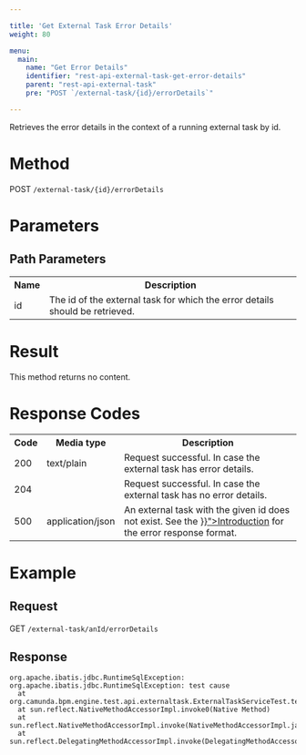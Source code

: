 ```yaml
---

title: 'Get External Task Error Details'
weight: 80

menu:
  main:
    name: "Get Error Details"
    identifier: "rest-api-external-task-get-error-details"
    parent: "rest-api-external-task"
    pre: "POST `/external-task/{id}/errorDetails`"

---
```



Retrieves the error details in the context of a running external task by id.

# Method

POST `/external-task/{id}/errorDetails`


# Parameters

## Path Parameters

<table class="table table-striped">
  <tr>
    <th>Name</th>
    <th>Description</th>
  </tr>
  <tr>
    <td>id</td>
    <td>The id of the external task for which the error details should be retrieved.</td>
  </tr>
</table>

# Result

This method returns no content.


# Response Codes

<table class="table table-striped">
  <tr>
    <th>Code</th>
    <th>Media type</th>
    <th>Description</th>
  </tr>
  <tr>
    <td>200</td>
    <td>text/plain</td>
    <td>Request successful. In case the external task has error details.</td>
  </tr>
  <tr>
    <td>204</td>
    <td></td>
    <td>Request successful. In case the external task has no error details.</td>
  </tr>
  <tr>
    <td>500</td>
    <td>application/json</td>
    <td>An external task with the given id does not exist. See the <a href="{{< ref "/reference/rest/overview/_index.md#error-handling" >}}">Introduction</a> for the error response format.</td>
  </tr>
</table>

# Example

## Request

GET `/external-task/anId/errorDetails`

## Response

```shell script
org.apache.ibatis.jdbc.RuntimeSqlException: org.apache.ibatis.jdbc.RuntimeSqlException: test cause
  at org.camunda.bpm.engine.test.api.externaltask.ExternalTaskServiceTest.testHandleFailureWithErrorDetails(ExternalTaskServiceTest.java:1424)
  at sun.reflect.NativeMethodAccessorImpl.invoke0(Native Method)
  at sun.reflect.NativeMethodAccessorImpl.invoke(NativeMethodAccessorImpl.java:62)
  at sun.reflect.DelegatingMethodAccessorImpl.invoke(DelegatingMethodAccessorImpl.java:43)
```
